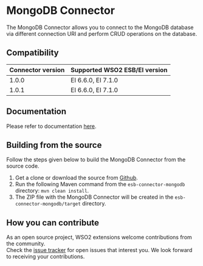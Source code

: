 # MongoDB Connector

The MongoDB Connector allows you to connect to the MongoDB database via different connection URI and perform CRUD operations on the database.

## Compatibility

| Connector version | Supported WSO2 ESB/EI version |
| ------------- |------------- |
|  1.0.0        | EI 6.6.0, EI 7.1.0 |
|  1.0.1        | EI 6.6.0, EI 7.1.0 |

## Documentation

Please refer to documentation [here](https://ei.docs.wso2.com/en/latest/micro-integrator/references/connectors/mongodb-connector/mongodb-connector-overview/).

## Building from the source

Follow the steps given below to build the MongoDB Connector from the source code.

1. Get a clone or download the source from [Github](https://github.com/wso2-extensions/esb-connector-mongodb).
2. Run the following Maven command from the `esb-connector-mongodb` directory: `mvn clean install`.
3. The ZIP file with the MongoDB Connector will be created in the `esb-connector-mongodb/target` directory.

## How you can contribute

As an open source project, WSO2 extensions welcome contributions from the community.  
Check the [issue tracker](https://github.com/wso2-extensions/esb-connector-mongodb/issues) for open issues that interest you. We look forward to receiving your contributions.
